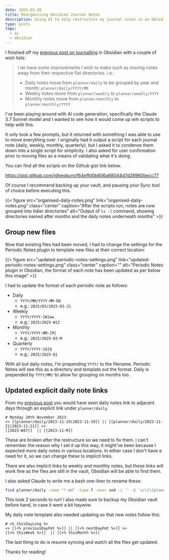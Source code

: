 ```yaml
---
date: 2025-03-20
title: Reorganising Obsidian Journal Notes
description: Using AI to help restructure my journal notes in an Obsidian vault
type: posts
tags:
  - ai
  - obsidian
---
```


I finished off my [previous post on journalling](/blog/how-i-use-obsidian-to-journal/) in Obsidian with a couple of wish lists:

> I do have some improvements I wish to make such as moving notes away from their respective flat directories. i.e.:
>
> - Daily notes move from `planner/daily` to be grouped by year and month: `planner/daily/YYYY/MM`
> - Weekly notes move from `planner/weekly` to `planner/weekly/YYYY`
> - Monthly notes move from `planner/monthly` to `planner/monthly/YYYY`

I've been playing around with AI code generation, specifically the Claude 3.7 Sonnet model and I wanted to see how it would come up wih scripts to help with this.

It only took a few prompts, but it returned with something I was able to use to move everything over. I originally had it output a script for each journal note (daily, weekly, monthly, quarterly), but I asked it to condense them down into a single script for simplicity. I also asked for user confirmation prior to moving files as a means of validating what it's doing.

You can find all the scripts on the Github gist link below.

https://gist.github.com/jdheyburn/f64effd0b606a68044d7d28960becc77

Of course I recommend backing up your vault, and pausing your Sync tool of choice before executing this.

{{< figure src="organised-daily-notes.png" link="organised-daily-notes.png" class="center" caption="After the scripts run, notes are now grouped into tidier directories" alt="Output of `ls -l` command, showing directories named after months and the daily notes underneath months" >}}

## Group new files

Now that existing files had been moved, I had to change the settings for the Periodic Notes plugin to template new files at their correct location:

{{< figure src="updated-periodic-notes-settings.png" link="updated-periodic-notes-settings.png" class="center" caption="" alt="Periodic Notes plugin in Obsidian, the format of each note has been updated as per below this image" >}}

I had to update the format of each periodic note as follows:

- Daily
  - `YYYY/MM/YYYY-MM-DD`
  - e.g.: `2025/03/2025-03-21`
- Weekly
  - `YYYY/YYYY-[W]ww`
  - e.g.: `2025/2025-W12`
- Monthly
  - `YYYY/YYYY-MM-[M]`
  - e.g.: `2025/2025-03-M`
- Quarterly
  - `YYYY/YYYY-[Q]Q`
  - e.g.: `2025/2025-Q1`

With all but daily notes, I'm prepending `YYYY/` to the filename. Periodic Notes will see this as a directory and template out the format. Daily is prepended by `YYYY/MM/` to allow for grouping on months too.

## Updated explicit daily note links

From my [previous post](/blog/how-i-use-obsidian-to-journal/#daily) you would have seen daily notes link to adjacent days through an explicit link under `planner/daily`.

```
# Monday 20th November 2023
<< [[planner/daily/2023-11-19|2023-11-19]] || [[planner/daily/2023-11-21|2023-11-21]] >>
[[2023-W47]]  || [[2023-11-M]]
```

These are broken after the restructure so we need to fix them. I can't remember the reason why I set it up this way; it might've been because I expected more daily notes in various locations. In either case I don't have a need for it, so we can change these to implicit links.

There are also implicit links to weekly and monthly notes, but these links will work fine as the files are still in the vault, Obsidian will be able to find them.

I also asked Claude to write me a bash one-liner to rename these:

```bash
find planner/daily -name "*.md" -type f -exec sed -i '' -E 's/\[\[planner\/daily\/([0-9]{4}-[0-9]{2}-[0-9]{2})\|([0-9]{4}-[0-9]{2}-[0-9]{2})\]\]/[[\1]]/g' {} \;
```

This took 2 seconds to run! I also made sure to backup my Obsidian vault before hand, in case it went a bit haywire.

My daily note template also needed updating so that new notes follow this:

```
# <% thisDayLong %>
<< [[<% previousDayFmt %>]] || [[<% nextDayFmt %>]] >>
[[<% thisWeek %>]]  || [[<% thisMonth %>]]
```

The last thing to do is resume syncing and watch all the files get updated.

Thanks for reading!
